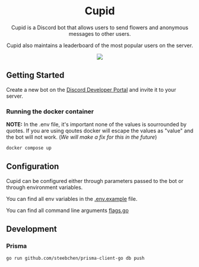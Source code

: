 <h1 align="center">
    Cupid
</h1>
<p align="center">
  Cupid is a Discord bot that allows users to send flowers and anonymous messages to other users.
</p>
<p align="center">
  Cupid also maintains a leaderboard of the most popular users on the server.
</p>

<p align="center">
  <img src="https://github.com/math280h/cupid/actions/workflows/pr.yaml/badge.svg" />
</p>

## Getting Started

Create a new bot on the [Discord Developer Portal](https://discord.com/developers/applications) and invite it to your server.

### Running the docker container

**NOTE:** In the .env file, it's important none of the values is sourrounded by quotes.
  If you are using qoutes docker will escape the values as \"value\" and the bot will not work.
  (*We will make a fix for this in the future*)

```bash
docker compose up
```

## Configuration

Cupid can be configured either through parameters passed to the bot or through environment variables.

You can find all env variables in the [.env.example](.env.example) file.

You can find all command line arguments [flags.go](internal/shared/flags.go)

## Development

### Prisma

```bash
go run github.com/steebchen/prisma-client-go db push
```
